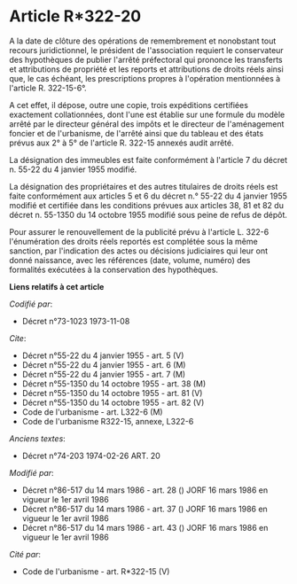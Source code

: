 # Article R*322-20

A la date de clôture des opérations de remembrement et nonobstant tout recours juridictionnel, le président de l'association
requiert le conservateur des hypothèques de publier l'arrêté préfectoral qui prononce les transferts et attributions de
propriété et les reports et attributions de droits réels ainsi que, le cas échéant, les prescriptions propres à l'opération
mentionnées à l'article R. 322-15-6°.

A cet effet, il dépose, outre une copie, trois expéditions certifiées exactement collationnées, dont l'une est établie sur
une formule du modèle arrêté par le directeur général des impôts et le directeur de l'aménagement foncier et de l'urbanisme,
de l'arrêté ainsi que du tableau et des états prévus aux 2° à 5° de l'article R. 322-15 annexés audit arrêté.

La désignation des immeubles est faite conformément à l'article 7 du décret n. 55-22 du 4 janvier 1955 modifié.

La désignation des propriétaires et des autres titulaires de droits réels est faite conformément aux articles 5 et 6 du
décret n.° 55-22 du 4 janvier 1955 modifié et certifiée dans les conditions prévues aux articles 38, 81 et 82 du décret n.
55-1350 du 14 octobre 1955 modifié sous peine de refus de dépôt.

Pour assurer le renouvellement de la publicité prévu à l'article L. 322-6 l'énumération des droits réels reportés est
complétée sous la même sanction, par l'indication des actes ou décisions judiciaires qui leur ont donné naissance, avec les
références (date, volume, numéro) des formalités exécutées à la conservation des hypothèques.

**Liens relatifs à cet article**

_Codifié par_:

  - Décret n°73-1023 1973-11-08

_Cite_:

  - Décret n°55-22 du 4 janvier 1955 - art. 5 (V)
  - Décret n°55-22 du 4 janvier 1955 - art. 6 (M)
  - Décret n°55-22 du 4 janvier 1955 - art. 7 (M)
  - Décret n°55-1350 du 14 octobre 1955 - art. 38 (M)
  - Décret n°55-1350 du 14 octobre 1955 - art. 81 (V)
  - Décret n°55-1350 du 14 octobre 1955 - art. 82 (V)
  - Code de l'urbanisme - art. L322-6 (M)
  - Code de l'urbanisme R322-15, annexe, L322-6

_Anciens textes_:

  - Décret n°74-203 1974-02-26 ART. 20

_Modifié par_:

  - Décret n°86-517 du 14 mars 1986 - art. 28 () JORF 16 mars   1986 en vigueur le 1er avril 1986
  - Décret n°86-517 du 14 mars 1986 - art. 37 () JORF 16 mars   1986 en vigueur le 1er avril 1986
  - Décret n°86-517 du 14 mars 1986 - art. 43 () JORF 16 mars   1986 en vigueur le 1er avril 1986

_Cité par_:

  - Code de l'urbanisme - art. R*322-15 (V)

